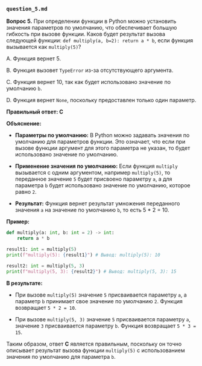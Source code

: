 ### `question_5.md`

**Вопрос 5.** При определении функции в Python можно установить значения параметров по умолчанию, что обеспечивает большую гибкость при вызове функции. Каков будет результат вызова следующей функции: `def multiply(a, b=2): return a * b`, если функция вызывается как `multiply(5)`?

A. Функция вернет 5.

B. Функция вызовет `TypeError` из-за отсутствующего аргумента.

C. Функция вернет 10, так как будет использовано значение по умолчанию `b`.

D. Функция вернет `None`, поскольку предоставлен только один параметр.

**Правильный ответ: C**

**Объяснение:**

*   **Параметры по умолчанию:** В Python можно задавать значения по умолчанию для параметров функции. Это означает, что если при вызове функции аргумент для этого параметра не указан, то будет использовано значение по умолчанию.

*   **Применение значения по умолчанию:** Если функция `multiply` вызывается с одним аргументом, например `multiply(5)`, то переданное значение `5` будет присвоено параметру `a`, а для параметра `b` будет использовано значение по умолчанию, которое равно `2`.
*  **Результат:** Функция вернет результат умножения переданного значения `a` на значение по умолчанию `b`, то есть 5 * 2 = 10.

**Пример:**

```python
def multiply(a: int, b: int = 2) -> int:
    return a * b

result1: int = multiply(5)
print(f"multiply(5): {result1}") # Вывод: multiply(5): 10

result2: int = multiply(5, 3)
print(f"multiply(5, 3): {result2}") # Вывод: multiply(5, 3): 15
```

**В результате:**

*   При вызове `multiply(5)` значение `5` присваивается параметру `a`, а параметр `b` принимает свое значение по умолчанию `2`. Функция возвращает `5 * 2 = 10`.

*   При вызове `multiply(5, 3)` значение `5` присваивается параметру `a`, значение `3` присваивается параметру `b`. Функция возвращает `5 * 3 = 15`.

Таким образом, ответ **C** является правильным, поскольку он точно описывает результат вызова функции `multiply(5)` с использованием значения по умолчанию для параметра `b`.
